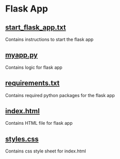 # Flask App
## [start_flask_app.txt](start_flask_app.txt)
Contains instructions to start the flask app

## [myapp.py](myapp.py)
Contains logic for flask app

## [requirements.txt](requirements.txt)
Contains required python packages for the flask app

## [index.html](templates/index.html)
Contains HTML file for flask app

## [styles.css](static/styles.css)
Contains css style sheet for index.html

